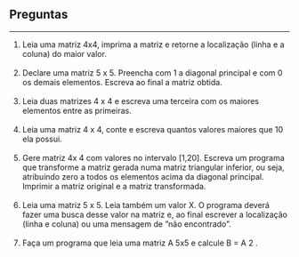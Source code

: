 <h2>Preguntas</h2> 
<hr>
<ol type="1">
	<li>
		Leia uma matriz 4x4, imprima a matriz e retorne a localização (linha e a coluna) do maior valor.<br><br>
	</li>
	<li>
		Declare uma matriz 5 x 5. Preencha com 1 a diagonal principal e com 0 os demais elementos. Escreva ao final a matriz obtida.<br><br>
	</li>
	<li>
		Leia duas matrizes 4 x 4 e escreva uma terceira com os maiores elementos entre as primeiras.<br><br>
	</li>
	<li>
		Leia uma matriz 4 x 4, conte e escreva quantos valores maiores que 10 ela possui.<br><br>
	</li>
	<li>
		Gere matriz 4x 4 com valores no intervalo [1,20]. Escreva um programa que transforme a matriz gerada numa matriz triangular inferior, ou seja, atribuindo zero a todos os elementos acima da diagonal principal. Imprimir a matriz original e a matriz transformada.<br><br>
	</li>
	<li>
		Leia uma matriz 5 x 5. Leia também um valor X. O programa deverá fazer uma busca desse valor na matriz e, ao final escrever a localização (linha e coluna) ou uma mensagem de ”não encontrado”.<br><br>
	</li>
	<li>
		Faça um programa que leia uma matriz A 5x5 e calcule B = A 2 .<br><br>
	</li>
</ol>

